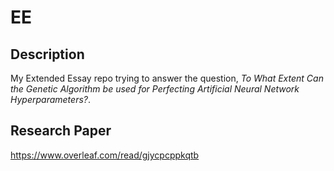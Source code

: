 # EE

## Description
My Extended Essay repo trying to answer the question, *To What Extent Can the Genetic Algorithm be used for Perfecting Artificial Neural Network Hyperparameters?*.

## Research Paper
https://www.overleaf.com/read/gjycpcppkqtb
